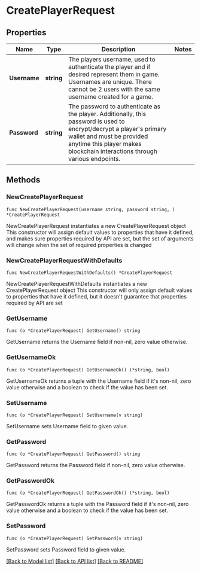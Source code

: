 # CreatePlayerRequest

## Properties

Name | Type | Description | Notes
------------ | ------------- | ------------- | -------------
**Username** | **string** | The players username, used to authenticate the player and if desired represent them in game. Usernames are unique. There cannot be 2 users with the same username created for a game. | 
**Password** | **string** | The password to authenticate as the player. Additionally, this password is used to encrypt/decrypt a player&#39;s primary wallet and must be provided anytime this player makes blockchain interactions through various endpoints. | 

## Methods

### NewCreatePlayerRequest

`func NewCreatePlayerRequest(username string, password string, ) *CreatePlayerRequest`

NewCreatePlayerRequest instantiates a new CreatePlayerRequest object
This constructor will assign default values to properties that have it defined,
and makes sure properties required by API are set, but the set of arguments
will change when the set of required properties is changed

### NewCreatePlayerRequestWithDefaults

`func NewCreatePlayerRequestWithDefaults() *CreatePlayerRequest`

NewCreatePlayerRequestWithDefaults instantiates a new CreatePlayerRequest object
This constructor will only assign default values to properties that have it defined,
but it doesn't guarantee that properties required by API are set

### GetUsername

`func (o *CreatePlayerRequest) GetUsername() string`

GetUsername returns the Username field if non-nil, zero value otherwise.

### GetUsernameOk

`func (o *CreatePlayerRequest) GetUsernameOk() (*string, bool)`

GetUsernameOk returns a tuple with the Username field if it's non-nil, zero value otherwise
and a boolean to check if the value has been set.

### SetUsername

`func (o *CreatePlayerRequest) SetUsername(v string)`

SetUsername sets Username field to given value.


### GetPassword

`func (o *CreatePlayerRequest) GetPassword() string`

GetPassword returns the Password field if non-nil, zero value otherwise.

### GetPasswordOk

`func (o *CreatePlayerRequest) GetPasswordOk() (*string, bool)`

GetPasswordOk returns a tuple with the Password field if it's non-nil, zero value otherwise
and a boolean to check if the value has been set.

### SetPassword

`func (o *CreatePlayerRequest) SetPassword(v string)`

SetPassword sets Password field to given value.



[[Back to Model list]](../README.md#documentation-for-models) [[Back to API list]](../README.md#documentation-for-api-endpoints) [[Back to README]](../README.md)


